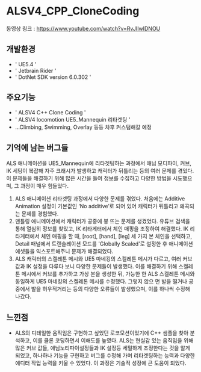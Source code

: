 # ALSV4_CPP_CloneCoding
동영상 링크 : https://www.youtube.com/watch?v=RvJIIwIDNOU

## 개발환경
- ' UE5.4 '
- ' Jetbrain Rider '
- ' DotNet SDK version 6.0.302 '

## 주요기능
- ' ALSV4 C++ Clone Coding '
- ' ALSV4 locomotion UE5_Mannequin 리타겟팅 '
- ...Climbing, Swimming, Overlay 등등 차후 커스텀해갈 예정

## 기억에 남는 버그들

ALS 애니메이션을 UE5_Mannequin에 리타겟팅하는 과정에서 애님 모디파이, 커브, IK 세팅이 복잡해 자주 크래시가 발생하고 캐릭터가 뒤틀리는 등의 여러 문제를 겪었다. 이 문제들을 해결하기 위해 많은 시간을 들여 정보를 수집하고 다양한 방법을 시도했으며, 그 과정이 매우 힘들었다.

1. ALS 애니메이션 리타겟팅 과정에서 다양한 문제를 겪었다. 처음에는 Additive Animation 설정이 기본값인 ‘No additive’로 되어 있어 캐릭터가 뒤틀리고 왜곡되는 문제를 경험했다.
2. 맨틀링 애니메이션에서 캐릭터가 공중에 붕 뜨는 문제를 생겼었다. 유튜브 검색을 통해 열심히 정보를 찾았고, IK 리타게터에서 체인 매핑을 조정하여 해결했다.
   IK 리타게터에서 체인 매핑을 할 때, [root], [hand], [leg] 세 가지 본 체인을 선택하고, Detail 패널에서 트랜슬레이션 모드를 'Globally Scaled'로 설정한 후 애니메이션 에셋들을 익스포트해주니 문제가 해결되었다.
3. ALS 캐릭터의 스켈레톤 메시와 UE5 마네킹의 스켈레톤 메시가 다르고, 여러 커브값과 IK 설정을 다루다 보니 다양한 문제들이 발생했다. 이를 해결하기 위해 스켈레톤 메시에서 커브를 추가하고 가상 본을 생성한 뒤, 가능한 한 ALS 스켈레톤 메시와 동일하게 UE5 마네킹의 스켈레톤 메시를 수정했다.
   그렇지 않으 면 발을 떨거나 공중에서 발을 허우적거리는 등의 다양한 오류들이 발생했으며, 이를 하나씩 수정해 나갔다.

## 느낀점

- ALS의 디테일한 움직임은 구현하고 싶었던 로코모션이었기에 C++ 샘플을 찾아 분석하고, 이를 클론 코딩하면서 이해도를 높였다. ALS는 현실감 있는 움직임을 위해 많은 커브 값들, 애님노티파이설정들과 IK 설정등 세밀하게 조정한다는 것을 알게 되었고,
  하나하나 기능을 구현하고 버그를 수정해 가며 리타겟팅하는 능력과 다양한 에디터 작업 능력을 키울 수 있었다. 이 과정은 기술적 성장에 큰 도움이 되었다.
